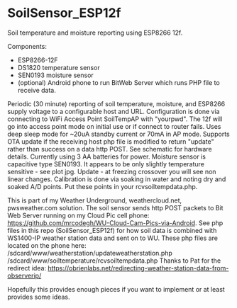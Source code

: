 # SoilSensor_ESP12f
Soil temperature and moisture reporting using ESP8266 12f.

Components:
- ESP8266-12F
- DS1820 temperature sensor
- SEN0193 moisture sensor
- (optional) Android phone to run BitWeb Server which runs PHP file to receive data.

Periodic (30 minute) reporting of soil temperature, moisture, and ESP8266 supply
voltage to a configurable host and URL. Configuration is done via connecting to
WiFi Access Point SoilTempAP with "yourpwd".  The 12f will go into access point mode
on initial use or if connect to router fails. Uses deep sleep mode for ~20uA
standby current or 70mA in AP mode.  Supports OTA update if the receiving host php file
is modified to return "update" rather than success on a data http POST.
See schematic for hardware details. Currently using 3 AA batteries for power.  Moisture
sensor is capacitive type SEN0193.  It appears to be only slightly temperature
sensitive - see plot jpg.  Update - at freezing crossover you will see non linear changes.
Calibration is done via soaking in water and noting dry and soaked
A/D points.  Put these points in your rcvsoiltempdata.php.

This is part of my Weather Underground, weathercloud.net, pwsweather.com solution.  The soil
sensor sends http POST packets to Bit Web Server running on my
Cloud Pic cell phone:
https://github.com/mrcodegh/WU-Cloud-Cam-Pics-via-Android.
See php files in this repo (SoilSensor_ESP12f) for how soil data is combined with
WS1400-IP weather station data and sent on to WU. These php files are located on the phone here:
/sdcard/www/weatherstation/updateweatherstation.php
/sdcard/www/soiltemperature/rcvsoiltempdata.php
Thanks to Pat for the redirect idea: https://obrienlabs.net/redirecting-weather-station-data-from-observerip/

Hopefully this provides enough pieces if you want to implement or at least provides some ideas.

